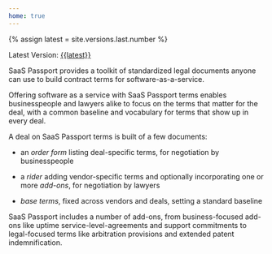 ```yaml
---
home: true
---
```


{% assign latest = site.versions.last.number %}

Latest Version: [{{latest}}](/versions/{{latest}})

SaaS Passport provides a toolkit of standardized legal documents anyone can use to build contract terms for software-as-a-service.

Offering software as a service with SaaS Passport terms enables businesspeople and lawyers alike to focus on the terms that matter for the deal, with a common baseline and vocabulary for terms that show up in every deal.

A deal on SaaS Passport terms is built of a few documents:

-  an <dfn>order form</dfn> listing deal-specific terms, for negotiation by businesspeople

-  a <dfn>rider</dfn> adding vendor-specific terms and optionally incorporating one or more <dfn>add-ons</dfn>, for negotiation by lawyers

-  <dfn>base terms</dfn>, fixed across vendors and deals, setting a standard baseline

SaaS Passport includes a number of add-ons, from business-focused add-ons like uptime service-level-agreements and support commitments to legal-focused terms like arbitration provisions and extended patent indemnification.
